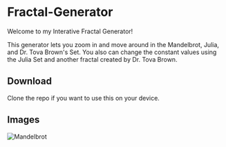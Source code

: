 # Fractal-Generator
Welcome to my Interative Fractal Generator!

This generator lets you zoom in and move around in the Mandelbrot, Julia, and Dr. Tova Brown's Set. You also can change the constant values using the Julia Set and another fractal created by Dr. Tova Brown.

## Download
Clone the repo if you want to use this on your device.

## Images
![Mandelbrot](/Picures/Mandelbrot.png)
